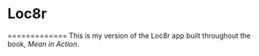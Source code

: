 # Loc8r 
=============
This is my version of the Loc8r app built throughout the book, *Mean in Action*. 


